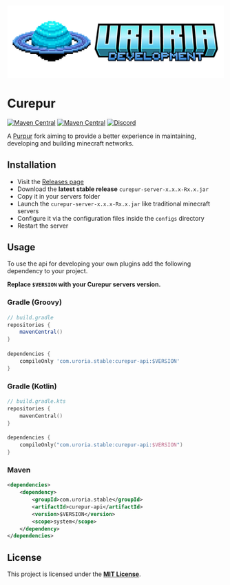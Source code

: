 [![Logo](https://github.com/Uroria/.github/blob/main/github_banner.png?raw=true)](https://uroria.com)

# Curepur
[![Maven Central](https://img.shields.io/maven-central/v/com.uroria.stable/curepur-api?label=stable&style=for-the-badge&logo=apachemaven&logoColor=%236CEFF0&labelColor=%232D2D2D&color=%233881d9)](https://central.sonatype.com/artifact/com.uroria.stable/curepur-api)
[![Maven Central](https://img.shields.io/maven-central/v/com.uroria.latest/curepur-api?label=latest&style=for-the-badge&logo=apachemaven&logoColor=%236CEFF0&labelColor=%232D2D2D&color=%233881d9)](https://central.sonatype.com/artifact/com.uroria.latest/curepur-api)
[![Discord](https://img.shields.io/badge/dynamic/json?url=https%3A%2F%2Fdiscord.com%2Fapi%2Finvites%2FRGX8rPshFG%3Fwith_counts%3Dtrue&query=%24.approximate_presence_count&style=for-the-badge&logo=discord&logoColor=%236CEFF0&labelColor=%232D2D2D&color=%233881d9&label=Users%20Online)](https://dc.uroria.com/)

A [Purpur](https://github.com/purpurmc/purpur) fork aiming to provide a better experience in maintaining, developing and 
building minecraft networks.

## Installation
- Visit the [Releases page](https://github.com/uroria/core/releases)
- Download the **latest stable release** `curepur-server-x.x.x-Rx.x.jar`
- Copy it in your servers folder
- Launch the `curepur-server-x.x.x-Rx.x.jar` like traditional minecraft servers
- Configure it via the configuration files inside the `configs` directory
- Restart the server


## Usage
To use the api for developing your own plugins add the following
dependency to your project.

**Replace `$VERSION` with your Curepur servers version.**

### Gradle (Groovy)
```groovy
// build.gradle
repositories {
    mavenCentral()
}

dependencies {
    compileOnly 'com.uroria.stable:curepur-api:$VERSION'
}
```

### Gradle (Kotlin)
```kotlin
// build.gradle.kts
repositories {
    mavenCentral()
}

dependencies {
    compileOnly("com.uroria.stable:curepur-api:$VERSION")
}
```

### Maven
```xml
<dependencies>
    <dependency>
        <groupId>com.uroria.stable</groupId>
        <artifactId>curepur-api</artifactId>
        <version>$VERSION</version>
        <scope>system</scope>
    </dependency>
</dependencies>
```

## License
This project is licensed under the [**MIT License**](LICENSE).